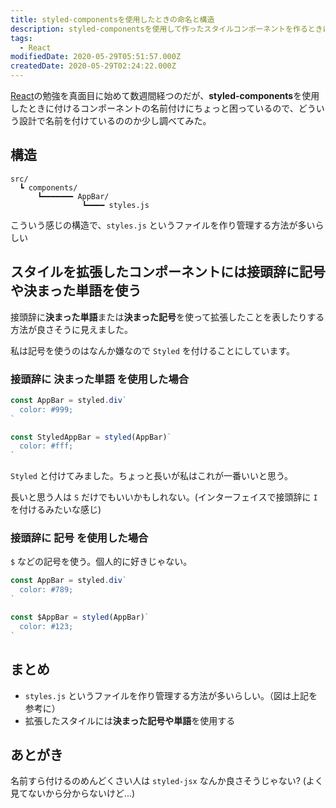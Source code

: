```yaml
---
title: styled-componentsを使用したときの命名と構造
description: styled-componentsを使用して作ったスタイルコンポーネントを作るときに名前付けやファイル構造をどうするかについて
tags:
  - React
modifiedDate: 2020-05-29T05:51:57.000Z
createdDate: 2020-05-29T02:24:22.000Z
---
```


[React](/tags/react)の勉強を真面目に始めて数週間経つのだが、**styled-components**を使用したときに付けるコンポーネントの名前付けにちょっと困っているので、どういう設計で名前を付けているののか少し調べてみた。

## 構造

```
src/
  ┗ components/
      ┗━━━━━━━ AppBar/
                ┗━━━━ styles.js
```

こういう感じの構造で、`styles.js` というファイルを作り管理する方法が多いらしい

## スタイルを拡張したコンポーネントには接頭辞に記号や決まった単語を使う

接頭辞に**決まった単語**または**決まった記号**を使って拡張したことを表したりする方法が良さそうに見えました。

私は記号を使うのはなんか嫌なので `Styled` を付けることにしています。

### 接頭辞に 決まった単語 を使用した場合

```js
const AppBar = styled.div`
  color: #999;
`

const StyledAppBar = styled(AppBar)`
  color: #fff;
`
```

`Styled` と付けてみました。ちょっと長いが私はこれが一番いいと思う。

長いと思う人は `S` だけでもいいかもしれない。(インターフェイスで接頭辞に `I` を付けるみたいな感じ)

### 接頭辞に 記号 を使用した場合

`$` などの記号を使う。個人的に好きじゃない。

```js
const AppBar = styled.div`
  color: #789;
`

const $AppBar = styled(AppBar)`
  color: #123;
`
```

## まとめ

- `styles.js` というファイルを作り管理する方法が多いらしい。（図は上記を参考に）
- 拡張したスタイルには**決まった記号や単語**を使用する

## あとがき

名前すら付けるのめんどくさい人は `styled-jsx` なんか良さそうじゃない? (よく見てないから分からないけど...)
